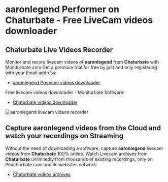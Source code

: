 # aaronlegend Performer on Chaturbate - Free LiveCam videos downloader

## Chaturbate Live Videos Recorder

Monitor and record livecam videos of **aaronlegend** from **Chaturbate** with Moniturbate.com
Get a premium trial for free by just and only registering with your Email address:
* [aaronlegend Premium videos downloader](https://moniturbate.com/request-demo-licence-key.html)

Free livecam videos downloader - Moniturbate Software:
* [Chaturbate videos downloader](https://moniturbate.com/moniturbate-download-software.html)

![aaronlegend livecam videos recorder](https://peachurnet.com/templates/moniturbate-software.png)


## Capture aaronlegend videos from the Cloud and watch your recordings on Streaming

Without the need of downloading a software, capture **aaronlegend** livecam videos from **Chaturbate** 100% online.
Watch Livecam archives from **Chaturbate** unlimitedly from thousands of existing recordings, only on Peachurbate.com and its websites network:
* [Chaturbate videos archives](https://peachurnet.com/)